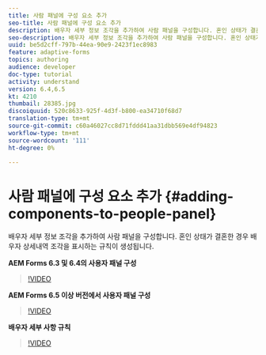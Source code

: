 ```yaml
---
title: 사람 패널에 구성 요소 추가
seo-title: 사람 패널에 구성 요소 추가
description: 배우자 세부 정보 조각을 추가하여 사람 패널을 구성합니다. 혼인 상태가 결혼한 경우 배우자 상세내역 조각을 표시하는 규칙이 생성됩니다.
seo-description: 배우자 세부 정보 조각을 추가하여 사람 패널을 구성합니다. 혼인 상태가 결혼한 경우 배우자 상세내역 조각을 표시하는 규칙이 생성됩니다.
uuid: be5d2cff-797b-44ea-90e9-2423f1ec8983
feature: adaptive-forms
topics: authoring
audience: developer
doc-type: tutorial
activity: understand
version: 6.4,6.5
kt: 4210
thumbail: 28385.jpg
discoiquuid: 520c8633-925f-4d3f-b800-ea34710f68d7
translation-type: tm+mt
source-git-commit: c60a46027cc8d71fddd41aa31dbb569e4df94823
workflow-type: tm+mt
source-wordcount: '111'
ht-degree: 0%

---
```



# 사람 패널에 구성 요소 추가 {#adding-components-to-people-panel}

배우자 세부 정보 조각을 추가하여 사람 패널을 구성합니다. 혼인 상태가 결혼한 경우 배우자 상세내역 조각을 표시하는 규칙이 생성됩니다.

**AEM Forms 6.3 및 6.4의 사용자 패널 구성**

>[!VIDEO](https://video.tv.adobe.com/v/22193?quality=9&learn=on)

**AEM Forms 6.5 이상 버전에서 사용자 패널 구성**

>[!VIDEO](https://video.tv.adobe.com/v/28385)

**배우자 세부 사항 규칙**

>[!VIDEO](https://video.tv.adobe.com/v/22195?quality=9&learn=on)





